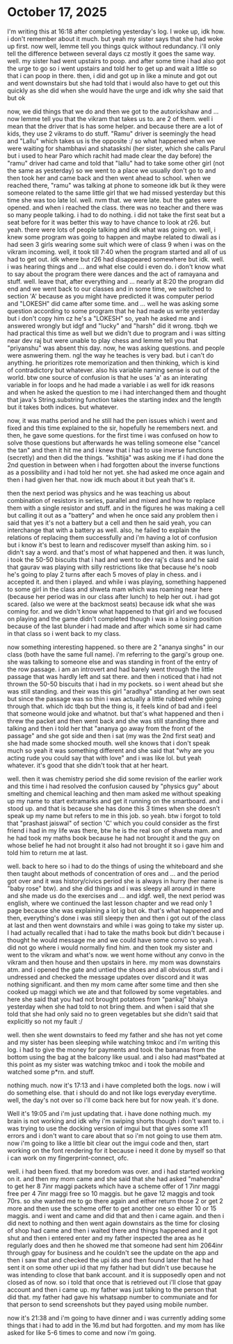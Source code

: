 # October 17, 2025

I'm writing this at 16:18 after completing yesterday's log.
I woke up, idk how. i don't remember about it much. but yeah my sister says that
she had woke up first. now well, lemme tell you things quick without redundancy.
i'll only tell the difference between several days cz mostly it goes the same
way. well. my sister had went upstairs to poop. and after some time i had also
got the urge to go so i went upstairs and told her to get up and wait a little
so that i can poop in there. then, i did and got up in like a minute and got out
and went downstairs but she had told that i would also have to get out this
quickly as she did when she would have the urge and idk why she said that but ok

now, we did things that we do and then we got to the autorickshaw and ...
now lemme tell you that the vikram that takes us to. are 2 of them. well i mean
that the driver that is has some helper. and because there are a lot of kids,
they use 2 vikrams to do stuff. "Ramu" driver is seemingly the head and "Lallu"
which takes us is the opposite :/ so what happened when we were waiting for
shambhavi and shataskshi (her sister, which she calls Parul but i used to hear
Paro which rachit had made clear the day before) the "ramu" driver had came and
told that "lallu" had to take some other girl (not the same as yesterday) so we
went to a place we usually don't go to and then took her and came back and then
went ahead to school. when we reached there, "ramu" was talking at phone to
someone idk but ik they were someone related to the same little girl that we had
missed yesterday but this time she was too late lol. well. nvm that. we were
late. but the gates were opened. and when i reached the class. there was no
teacher and there was so many people talking. i had to do nothing. i did not
take the first seat but a seat before for it was better this way to have chance
to look at r26. but yeah. there were lots of people talking and idk what was
going on. well, i knew some program was going to happen and maybe related to
diwali as i had seen 3 girls wearing some suit which were of class 9 when i was
on the vikram incoming. well, it took till 7:40 when the program started and all
of us had to get out. idk where but r26 had disappeared somewhere but idk. well.
i was hearing things and ... and what else could i even do. i don't know what to
say about the program there were dances and the act of ramayana and stuff. well.
leave that, after everything and ... nearly at 8:20 the program did end and we
went back to our classes and in some time, we switched to section 'A' because as
you might have predicted it was computer period and "LOKESH" did came after some
time. and ... well he was asking some question according to some program that he
had made us write yesterday but i don't copy him cz he's a "LOKESH" so, yeah he
asked me and i answered wrongly but idgf and "lucky" and "harsh" did it wrong.
tbqh we had practical this time as well but we didn't due to program and i was
sitting near dev raj but were unable to play chess and lemme tell you that
"priyanshu" was absent this day. now, he was asking questions. and people were
asnwering them. ngl the way he teaches is very bad. but i can't do anything. he
prioritizes rote memorization and then thinking, which is kind of contradictory
but whatever. also his variable naming sense is out of the world. btw one source
of confusion is that he uses 'a' as an interating variable in for loops and he
had made a variable i as well for idk reasons and when he asked the question to
me i had interchanged them and thought that java's String.substring function
takes the starting index and the length but it takes both indices. but whatever.

now, it was maths period and he still had the pen issues which i went and fixed
and this time explained to the sir, hopefully he remembers next. and then, he
gave some questions. for the first time i was confused on how to solve those
questions but afterwards he was telling someone else "cancel the tan" and then
it hit me and i knew that i had to use inverse functions (secretly) and then did
the things. "kshitija" was asking me if i had done the 2nd question in between
when i had forgotten about the inverse functions as a possibility and i had told
her not yet. she had asked me once again and then i had given her that. now idk
much about it but yeah that's it.

then the next period was physics and he was teaching us about combination of
resistors in series, parallel and mixed and how to replace them with a single
resistor and stuff. and in the figures he was making a cell but calling it out
as a "battery" and when he once said any problem then i said that yes it's not a
battery but a cell and then he said yeah, you can interchange that with a
battery as well. also, he failed to explain the relations of replacing them
successfully and i'm having a lot of confusion but i know it's best to learn and
rediscover myself than asking him. so i didn't say a word. and that's most of
what happened and then. it was lunch, i took the 50-50 biscuits that i had and
went to dev raj's class and he said that gaurav was playing with silly
restrictions like that because he's noob he's going to play 2 turns after each 5
moves of play in chess. and i accepted it. and then i played. and while i was
playing, something happened to some girl in the class and shweta mam which was
roaming near here (because her period was in our class after lunch) to help her
out. i had got scared. (also we were at the backmost seats) because idk what she
was coming for. and we didn't know what happened to that girl and we focused on
playing and the game didn't completed though i was in a losing position because
of the last blunder i had made and after which some sir had came in that class
so i went back to my class.

now something interesting happened. so there are 2 "ananya singhs" in our class
(both have the same full name). i'm referring to the gargi's group one. she was
talking to someone else and was standing in front of the entry of the row
passage. i am an introvert and had barely went through the little passage that
was hardly left and sat there. and then i noticed that i had not thrown the
50-50 biscuits that i had in my pockets. so i went ahead but she was still
standing. and their was this girl "aradhya" standing at her own seat but since
the passage was so thin i was actually a little rubbed while going through that.
which idc tbqh but the thing is, it feels kind of bad and i feel that someone
would joke and whatnot. but that's what happened and then i threw the packet and
then went back and she was still standing there and talking and then i told her
that "ananya go away from the front of the passage" and she got side and then i
sat (my was the 2nd first seat) and she had made some shocked mouth. well she
knows that i don't speak much so yeah it was something different and she said
that "why are you acting rude you could say that with love" and i was like lol.
but yeah whatever. it's good that she didn't took that at her heart.

well. then it was chemistry period she did some revision of the earlier work and
this time i had resolved the confusion caused by "physics guy" about smelting
and chemical leaching and then mam asked me without speaking up my name to start
extramarks and get it running on the smartboard. and i stood up. and that is
because she has done this 3 times when she doesn't speak up my name but refers
to me in this job. so yeah. btw i forgot to told that "prashast jaiswal" of
section 'C' which you could consider as the first friend i had in my life was
there, btw he is the real son of shweta mam. and he had took my maths book
because he had not brought it and the guy on whose belief he had not brought it
also had not brought it so i gave him and told him to return me at last.

well. back to here so i had to do the things of using the whiteboard and she
then taught about methods of concentration of ores and ... and the period got
over and it was history/civics period she is always in hurry (her name is "baby
rose" btw). and she did things and i was sleepy all around in there and she made
us do the exercises and ... and idgf. well, the next period was english, where
we continued the last lesson chapter and we read only 1 page because she was
explaining a lot ig but ok. that's what happened and then, everything's done i
was still sleepy then and then i got out of the class at last and then went
downstairs and while i was going to take my sister up. I had actually recalled
that i had to take the maths book but didn't because i thought he would message
me and we could have some convo so yeah. i did not go where i would normally
find him. and then took my sister and went to the vikram and what's now. we went
home without any convo in the vikram and then house and then upstairs in here.
my mom was downstairs atm. and i opened the gate and untied the shoes and all
obvious stuff. and i undressed and checked the message updates over discord and
it was nothing significant. and then my mom came after some time and then she
cooked up maggi which we ate and that followed by some vegetables. and here she
said that you had not brought potatoes from "pankaj" bhaiya yesterday when she
had told to not bring them. and when i said that she told that she had only said
no to green vegetables but she didn't said that explicitly so not my fault :/

well. then she went downstairs to feed my father and she has not yet come and my
sister has been sleeping while watching tmkoc and i'm writing this log.
i had to give the money for payments and took the bananas from the bottom using
the bag at the balcony like usual. and i also had mast\*bated at this point as my
sister was watching tmkoc and i took the mobile and watched some p\*rn. and stuff.

nothing much. now it's 17:13 and i have completed both the logs. now i will do
something else. that i should do and not like logs everyday everytime. well, the
day's not over so i'll come back here but for now yeah. it's done.

Well it's 19:05 and i'm just updating that. i have done nothing much. my brain
is not working and idk why i'm swiping shorts though i don't want to. i was
trying to use the docking version of imgui but that gives some x11 errors and i
don't want to care about that so i'm not going to use them atm. now i'm going to
like a little bit clear out the imgui code and then, start working on the font
rendering for it because i need it done by myself so that i can work on my
fingerprint-connect, ofc.

well. i had been fixed. that my boredom was over. and i had started working on
it. and then my mom came and she said that she had asked "mahendra" to get her 8
7inr maggi packets which have a scheme offer of 1 7inr maggi free per 4 7inr
maggi free so 10 maggis. but he gave 12 maggis and took 70rs. so she wanted me
to go there again and either return those 2 or get 2 more and then use the
scheme offer to get another one so either 10 or 15 maggis. and i went and came
and did that and then i came again. and then i did next to nothing and then went
again downstairs as the time for closing of shop had came and then i waited
there and things happened and it got shut and then i entered enter and my father
inspected the area as he regularly does and then he showed me that someone had
sent him 2064inr through gpay for business and he couldn't see the update on the
app and then i saw that and checked the upi ids and then found later that he had
sent it on some other upi id that my father had but didn't use because he was
intending to close that bank account. and it is supposedly open and not closed
as of now. so i told that once that is retrieved out i'll close that gpay
account and then i came up. my father was just talking to the person that did
that. my father had gave his whatsapp number to communiate and for that person
to send screenshots but they payed using mobile number.

now it's 21:38 and i'm going to have dinner and i was currently adding some
things that i had to add in the 16.md but had forgotten. and my mom has like
asked for like 5-6 times to come and now i'm going.
